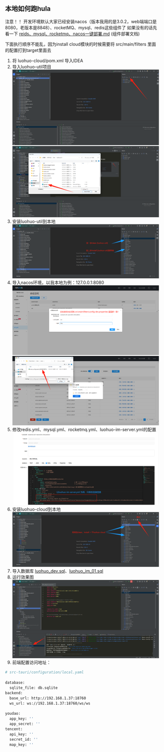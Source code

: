## 本地如何跑hula

注意！！ 开发环境默认大家已经安装nacos（版本我用的是3.0.2，web端端口是8080，老版本是8848）、rocketMQ、mysql、redis这些组件了
如果没有的话先看一下 [reids、mysql、rocketmq、nacos一键部署.md](../docs/install/docker/reids%E3%80%81mysql%E3%80%81rocketmq%E3%80%81nacos%E4%B8%80%E9%94%AE%E9%83%A8%E7%BD%B2.md) (组件部署文档)

下面执行顺序不能乱，因为install cloud模块的时候需要将 src/main/filters 里面的配置打到target里面去

1. 将 luohuo-cloud/pom.xml 导入IDEA
2. 导入luohuo-util项目
   ![img.png](preview/img.png)![img_1.png](preview/img_1.png)
3. 安装luohuo-util到本地![img_2.png](preview/img_2.png)
4. 导入nacos环境，以我本地为例：127.0.0.1:8080![img5.png](preview/img5.png)![img_5.png](preview/img_5.png)
5. 修改redis.yml、mysql.yml、rocketmq.yml、luohuo-im-server.yml的配置![img6.png](preview/img6.png)
6. 安装luohuo-cloud到本地![img_3.png](preview/img_3.png)
7. 导入数据库 [luohuo_dev.sql](../docs/install/sql/luohuo_dev.sql)、[luohuo_im_01.sql](../docs/install/sql/luohuo_im_01.sql)
8. 运行效果图![img7.png](preview/img7.png)
9. 前端配置访问地址：
```bash
# src-tauri/configuration/local.yaml

database:
  sqlite_file: db.sqlite
backend:
  base_url: http://192.168.1.37:18760
  ws_url: ws://192.168.1.37:18760/ws/ws

youdao:
  app_key: ''
  app_secret: ''
tencent:
  api_key: ''
  secret_id: ''
  map_key: ''
```

